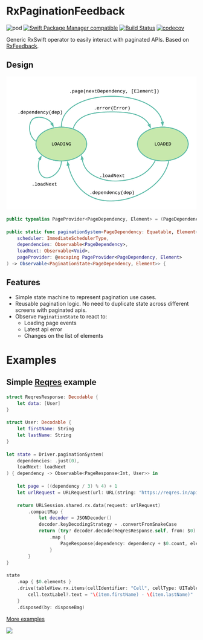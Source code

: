 # RxPaginationFeedback
![pod](https://img.shields.io/cocoapods/v/RxPaginationFeedback.svg) [![Swift Package Manager compatible](https://img.shields.io/badge/Swift%20Package%20Manager-compatible-brightgreen.svg)](https://github.com/apple/swift-package-manager) [![Build Status](https://travis-ci.com/fabfelici/RxPaginationFeedback.svg?branch=master)](https://travis-ci.com/fabfelici/RxPaginationFeedback) [![codecov](https://codecov.io/gh/fabfelici/RxPaginationFeedback/branch/master/graph/badge.svg)](https://codecov.io/gh/fabfelici/RxPaginationFeedback)

Generic RxSwift operator to easily interact with paginated APIs. Based on [RxFeedback](https://github.com/NoTests/RxFeedback.swift).

## Design

![](Images/state_diagram.png)

```swift
public typealias PageProvider<PageDependency, Element> = (PageDependency) -> Observable<PageResponse<PageDependency, Element>>

public static func paginationSystem<PageDependency: Equatable, Element>(
    scheduler: ImmediateSchedulerType,
    dependencies: Observable<PageDependency>,
    loadNext: Observable<Void>,
    pageProvider: @escaping PageProvider<PageDependency, Element>
) -> Observable<PaginationState<PageDependency, Element>> {
```

## Features
* Simple state machine to represent pagination use cases.
* Reusable pagination logic. No need to duplicate state across different screens with paginated apis.
* Observe `PaginationState` to react to:
    * Loading page events
    * Latest api error
    * Changes on the list of elements

# Examples

## Simple [Reqres](https://reqres.in/) example

```swift
struct ReqresResponse: Decodable {
    let data: [User]
}

struct User: Decodable {
    let firstName: String
    let lastName: String
}

let state = Driver.paginationSystem(
    dependencies: .just(0),
    loadNext: loadNext
) { dependency -> Observable<PageResponse<Int, User>> in

    let page = ((dependency / 3) % 4) + 1
    let urlRequest = URLRequest(url: URL(string: "https://reqres.in/api/users?page=\(page)")!)

    return URLSession.shared.rx.data(request: urlRequest)
        .compactMap {
            let decoder = JSONDecoder()
            decoder.keyDecodingStrategy = .convertFromSnakeCase
            return (try? decoder.decode(ReqresResponse.self, from: $0).data)
                .map {
                    PageResponse(dependency: dependency + $0.count, elements: $0)
                }
        }
}

state
    .map { $0.elements }
    .drive(tableView.rx.items(cellIdentifier: "Cell", cellType: UITableViewCell.self)) { index, item, cell in
        cell.textLabel?.text = "\(item.firstName) - \(item.lastName)"
    }
    .disposed(by: disposeBag)
```

[More examples](https://github.com/fabfelici/RxPaginationFeedback/blob/master/Examples/Examples)

<img src="Images/examples.gif" width="350"/>